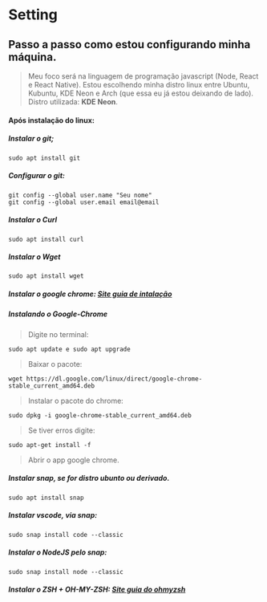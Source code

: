 # Setting
## Passo a passo como estou configurando **minha máquina**.

> Meu foco será na linguagem de programação javascript (Node, React e React Native).
> Estou escolhendo minha distro linux entre Ubuntu, Kubuntu, KDE Neon e Arch (que essa eu já estou deixando de lado).
> Distro utilizada: **KDE Neon**.

#### Após instalação do linux:

##### Instalar o git;
~~~shellscript
sudo apt install git
~~~
##### Configurar o git:
~~~shellscript
git config --global user.name "Seu nome"
git config --global user.email email@email
~~~

##### Instalar o Curl
~~~shellscript
sudo apt install curl
~~~

##### Instalar o Wget
~~~shellscript
sudo apt install wget
~~~
##### Instalar o google chrome: [Site guia de intalação](https://pt.wikihow.com/Instalar-o-Google-Chrome-Usando-o-Terminal-no-Linux;)

##### Instalando o Google-Chrome
> Digite no terminal: 
~~~shellscript
sudo apt update e sudo apt upgrade
~~~
> Baixar o pacote: 
~~~shellscript
wget https://dl.google.com/linux/direct/google-chrome-stable_current_amd64.deb   
~~~
> Instalar o pacote do chrome: 
~~~shellscript
sudo dpkg -i google-chrome-stable_current_amd64.deb
~~~
> Se tiver erros digite:
~~~shellscript
sudo apt-get install -f
~~~

> Abrir o app google chrome.

##### Instalar snap, se for distro ubunto ou derivado. 
~~~shellscript
sudo apt install snap
~~~

##### Instalar vscode, via snap: 
~~~shellscript
sudo snap install code --classic
~~~

##### Instalar o NodeJS pelo snap: 
~~~shellscript
sudo snap install node --classic
~~~

##### Instalar o ZSH + OH-MY-ZSH: [Site guia do ohmyzsh](https://github.com/ohmyzsh/ohmyzsh)
